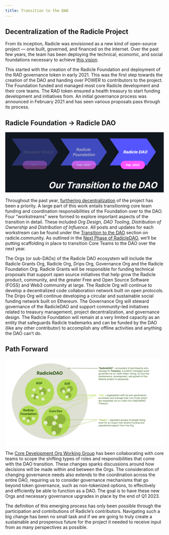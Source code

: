 ```yaml
---
title: Transition to the DAO
---
```


## Decentralization of the Radicle Project

From its inception, Radicle was envisioned as a new kind of open-source project — one built, governed, and financed on
the internet. Over the past few years, the team has been deploying the technical, economic, and social foundations
necessary to achieve [this
vision](https://radicle.community/t/the-path-to-increasing-decentralization-within-radicle/2417). 

This started with the creation of the Radicle Foundation and deployment of the RAD governance token in early 2021. This
was the first step towards the creation of the DAO and handing over POWER to contributors to the project. The Foundation
funded and managed most core Radicle development and their core teams. The RAD token ensured a health treasury to start
funding development and initiatives from. An initial governance process was announced in February 2021 and has seen
various proposals pass through its process.

## Radicle Foundation -> Radicle DAO

![A diagram showing the transition from Monadic GmbH in 2017, to Radicle Foundation in 2021, and to Radicle DAO in 2022.](/img/radicle-dao.png)

Throughout the past year, [furthering
decentralization](https://radicle.community/t/the-next-phase-of-the-radicledao/2776) of the project has been a priority.
A large part of this work entails transitioning core team funding and coordination responsibilities of the Foundation
over to the DAO.  Four “workstreams” were formed to explore important aspects of the transition in detail. These included
*Org Design, DAO Tooling, Distribution of Ownership* and *Distribution of Influence.* All posts and updates for each
workstream can be found under the [Transition to the
DAO](https://radicle.community/c/governance/dao-transition/34) section on radicle.community. As outlined in the [Next
Phase of RadicleDAO](https://radicle.community/t/the-next-phase-of-the-radicledao/2776/16), we’ll be putting scaffolding
in place to transition Core Teams to the DAO over the next year.

The Orgs (or sub-DAOs) of the Radicle DAO ecosystem will include the Radicle Grants Org, Radicle Org, Drips Org, Governance Org and the Radicle Foundation
Org. Radicle Grants will be responsible for funding technical proposals that support open source initiatives that help grow the Radicle product, community,
and the greater Free and Open Source Software (FOSS) and Web3 community at large. The Radicle Org will continue to develop a decentralized code
collaboration network built on open protocols. The Drips Org will continue developing a circular and sustainable social funding network built on Ethereum.
The Governance Org will steward governance of the RadicleDAO and support community-led initiatives related to treasury management, project
decentralization, and governance design. The Radicle Foundation will remain at a very limited capacity as an entity that safeguards Radicle trademarks and
can be funded by the DAO (like any other contributor) to accomplish any offline activities and anything the DAO can’t do.

## Path Forward

![A diagram showing the relationship between RadicleDAO, RGP, EGF, Radicle Foundation, and Core Dev Org.](/img/radicle-dao-path.png)

The [Core Development Org Working
Group](https://radicle.community/t/open-call-core-development-org-design-working-group/3042) has been collaborating with core teams to scope the shifting
types of roles and responsibilities that come with the DAO transition. These changes sparks discussions around how decisions will be made within and
between the Orgs. The consideration of changing governance needs also extends to the coordination across the entire DAO, requiring us to consider
governance mechanisms that go beyond token governance, such as non-tokenized options, to effectively and efficiently be able to function as a DAO. The goal
is to have these new Orgs and necessary governance upgrades in place by the end of Q1 2023.

The definition of this emerging process has only been possible through the participation and contributions of Radicle’s
contributors. Navigating such a big change has been no small task and if we are going to truly create a sustainable and
prosperous future for the project it needed to receive input from as many perspectives as possible.
